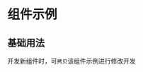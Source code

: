 # 组件示例

## 基础用法
<preview path="../demos/JExampleComponent/index.vue" title="组件标题" description="组件描述"></preview>

开发新组件时，可`拷贝`该组件示例进行修改开发

